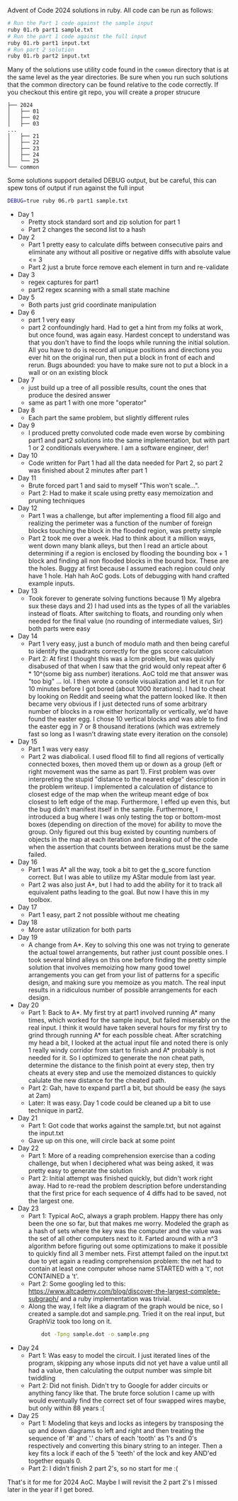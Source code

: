 Advent of Code 2024 solutions in ruby. All code can be run as follows:

```bash
# Run the Part 1 code against the sample input
ruby 01.rb part1 sample.txt
# Run the part 1 code against the full input
ruby 01.rb part1 input.txt
# Run part 2 solution
ruby 01.rb part2 input.txt
```

Many of the solutions use utility code found in the `common`
directory that is at the same level as the year directories.
Be sure when you run such solutions that the common directory
can be found relative to the code correctly. If you checkout
this entire git repo, you will create a proper strucure

```
├── 2024
│   ├── 01
│   ├── 02
│   ├── 03
...
│   ├── 21
│   ├── 22
│   ├── 23
│   ├── 24
│   └── 25
└── common
```

Some solutions support detailed DEBUG output, but be careful, this
can spew tons of output if run against the full input

```bash
DEBUG=true ruby 06.rb part1 sample.txt
```


* Day 1
  * Pretty stock standard sort and zip solution for part 1
  * Part 2 changes the second list to a hash
* Day 2
  * Part 1 pretty easy to calculate diffs between consecutive pairs and
    eliminate any without all positive or negative diffs with absolute
    value <= 3
  * Part 2 just a brute force remove each element in turn and re-validate
* Day 3
  * regex captures for part1
  * part2 regex scanning with a small state machine
* Day 5
  * Both parts just grid coordinate manipulation
* Day 6
  * part 1 very easy
  * part 2 confoundingly hard. Had to get a hint from my folks at work, but
    once found, was again easy. Hardest concept to understand was that you don't
    have to find the loops while running the initial solution. All you have
    to do is record all unique positions and directions you ever hit on the
    original run, then put a block in front of each and rerun. Bugs abounded:
    you have to make sure not to put a block in a wall or on an existing block
* Day 7
  * just build up a tree of all possible results, count the ones that produce
    the desired answer
  * same as part 1 with one more "operator"
* Day 8 
  * Each part the same problem, but slightly different rules
* Day 9
  * I produced pretty convoluted code made even worse by combining part1 and part2
    solutions into the same implementation, but with part 1 or 2 conditionals everywhere.
    I am a software engineer, der!
* Day 10
  * Code written for Part 1 had all the data needed for Part 2, so part 2
    was finished about 2 minutes after part 1
* Day 11
  * Brute forced part 1 and said to myself "This won't scale...".
  * Part 2: Had to make it scale using pretty easy memoization and pruning techniques
* Day 12
  * Part 1 was a challenge, but after implementing a flood fill algo and realizing the
    perimeter was a function of the number of foreign blocks touching the block in the
    flooded region, was pretty simple
  * Part 2 took me over a week. Had to think about it a million ways, went down many
    blank alleys, but then I read an article about determining if a region
    is enclosed by flooding the bounding box + 1 block and finding all non flooded
    blocks in the bound box. These are the holes. Buggy at first because I assumed
    each region could only have 1 hole. Hah hah AoC gods. Lots of debugging with
    hand crafted example inputs.
* Day 13
  * Took forever to generate solving functions because 1) My algebra sux these days and
    2) I had used ints as the types of all the variables instead of floats. After switching
    to floats, and rounding only when needed for the final value (no rounding of intermediate
    values, Sir) both parts were easy
* Day 14
  * Part 1 very easy, just a bunch of modulo math and then being careful to identify
    the quadrants correctly for the gps score calculation
  * Part 2: At first I thought this was a lcm problem, but was quickly disabused of that
    when I saw that the grid would only repeat after 6 * 10^(some big ass number) iterations.
    AoC told me that answer was "too big" ... lol. I then wrote a console visualization
    and let it run for 10 minutes before I got bored (about 1000 iterations). I had to
    cheat by looking on Reddit and seeing what the pattern looked like. It then became very
    obvious if I just detected runs of some arbitrary number of blocks in a row either
    horizontally or vertically, we'd have found the easter egg. I chose 10 vertical blocks
    and was able to find the easter egg in 7 or 8 thousand iterations (which was extremely
    fast so long as I wasn't drawing state every iteration on the console)
* Day 15
  * Part 1 was very easy
  * Part 2 was diabolical. I used flood fill to find all regions of vertically connected boxes, then
    moved them up or down as a group (left or right movement was the same as part 1). First
    problem was over interpreting the stupid "distance to the nearest edge" description in the
    problem writeup. I implemented a calculation of distance to closest edge of the map when
    the writeup meant edge of box closest to left edge of the map. Furthermore, I effed up
    even this, but the bug didn't manifest itself in the sample. Furthermore, I introduced
    a bug where I was only testing the top or bottom-most boxes (depending on direction of
    the move) for ability to move the group. Only figured out this bug existed by counting
    numbers of objects in the map at each iteration and breaking out of the code
    when the assertion that counts between iterations must be the same failed.
* Day 16
  * Part 1 was A* all the way, took a bit to get the g_score function correct. But I was
    able to utilize my AStar module from last year.
  * Part 2 was also just A*, but I had to add the ability for it to track all equivalent
    paths leading to the goal. But now I have this in my toolbox.
* Day 17
  * Part 1 easy, part 2 not possible without me cheating
* Day 18
  * More astar utilization for both parts
* Day 19
  * A change from A*. Key to solving this one was not trying to generate the actual towel
    arrangements, but rather just count possible ones. I took several blind alleys on this
    one before finding the pretty simple solution that involves memoizing how many good towel
    arrangements you can get from your list of patterns for a specific design, and making sure
    you memoize as you match. The real input results in a ridiculous number of possible
    arrangements for each design.
* Day 20
  * Part 1: Back to A*. My first try at part1 involved running A* many times, which worked for the 
    sample input, but failed miserably on the real input. I think it would have taken several
    hours for my first try to grind through running A* for each possible cheat. After scratching
    my head a bit, I looked at the actual input file and noted there is only 1 really windy
    corridor from start to finish and A* probably is not needed for it. So I optimized to
    generate the non cheat path, determine the distance to the finish point at every step,
    then try cheats at every step and use the memoized distances to quickly calulate the
    new distance for the cheated path.
  * Part 2: Gah, have to expand part1 a bit, but should be easy (he says at 2am)
  * Later: It was easy. Day 1 code could be cleaned up a bit to use technique in part2.
* Day 21
  * Part 1: Got code that works against the sample.txt, but not against the input.txt
  * Gave up on this one, will circle back at some point
* Day 22
  * Part 1: More of a reading comprehension exercise than a coding challenge, but when I 
    deciphered what was being asked, it was pretty easy to generate the solution
  * Part 2: Initial attempt was finished quickly, but didn't work right away. Had to re-read
    the problem description before understanding that the first price for each sequence of 4 diffs
    had to be saved, not the largest one.
* Day 23
  * Part 1: Typical AoC, always a graph problem. Happy there has only been the one so far, but
    that makes me worry. Modeled the graph as a hash of sets where the key was the computer
    and the value was the set of all other computers next to it. Farted around with a n^3
    algorithm before figuring out some optimizations to make it possible to quickly find
    all 3 member nets. First attempt failed on the input.txt due to yet again a reading
    comprehension problem: the net had to contain at least one computer whose name STARTED
    with a 't', not CONTAINED a 't'.
  * Part 2: Some googling led to this: https://www.altcademy.com/blog/discover-the-largest-complete-subgraph/
    and a ruby implementation was trivial.
  * Along the way, I felt like a diagram of the graph would be nice, so I created a sample.dot 
    and sample.png. Tried it on the real input, but GraphViz took too long on it.
    ```bash
        dot -Tpng sample.dot -o sample.png
    ```
* Day 24
  * Part 1: Was easy to model the circuit. I just iterated lines of the program, skipping any 
    whose inputs did not yet have a value until all had a value, then calculating the output
    number was simple bit twiddling
  * Part 2: Did not finish. Didn't try to Google for adder circuits or anything fancy like that.
    The brute force solution I came up with would eventually find the correct set of four swapped
    wires maybe, but only within 88 years :(
* Day 25
  * Part 1: Modeling that keys and locks as integers by transposing the up and down diagrams
    to left and right and then treating the sequence of '#' and '.' chars of each 'tooth' as
    1's and 0's respectively and converting this binary string to an integer. Then a key fits
    a lock if each of the 5 'teeth' of the lock and key AND'ed together equals 0.
  * Part 2: I didn't finish 2 part 2's, so no start for me :(

That's it for me for 2024 AoC. Maybe I will revisit the 2 part 2's I missed later in the year
if I get bored.
